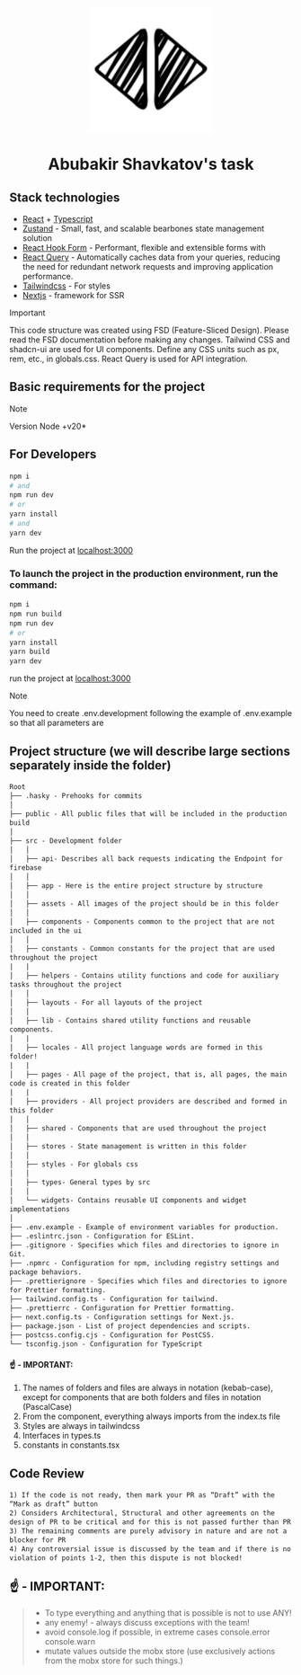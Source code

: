 <div align="center">
  <a href="https://github.com/Warnigo/Products" target="_blank" style="background-color: #fff; display: inline-block; padding: 10px;">
    <img src="public/logo.svg" width="200" alt="Webfolio logo" />
  </a>

  <h1>Abubakir Shavkatov's task</h1>
</div>

## Stack technologies

- [React](https://react.dev/learn) + [Typescript](https://www.typescriptlang.org/docs/)
- [Zustand](https://docs.pmnd.rs/zustand/getting-started/introduction) - Small, fast, and scalable bearbones state management solution
- [React Hook Form](https://react-hook-form.com/) - Performant, flexible and extensible forms with
- [React Query](https://tanstack.com/query) - Automatically caches data from your queries, reducing the need for redundant network requests and improving application performance.
- [Tailwindcss](https://tailwindcss.com) - For styles
- [Nextjs](https://Nextjs.org/) - framework for SSR

> [!IMPORTANT]
> This code structure was created using FSD (Feature-Sliced Design). Please read the FSD documentation before making any changes. Tailwind CSS and shadcn-ui are used for UI components. Define any CSS units such as px, rem, etc., in globals.css. React Query is used for API integration.

## Basic requirements for the project

> [!NOTE]
> Version Node +v20\*

## For Developers

```bash
npm i
# and
npm run dev
# or
yarn install
# and
yarn dev
```

Run the project at [localhost:3000](http://localhost:3000)

### To launch the project in the production environment, run the command:

```bash
npm i
npm run build
npm run dev
# or
yarn install
yarn build
yarn dev
```

run the project at [localhost:3000](http://localhost:3000)

> [!NOTE]
> You need to create .env.development following the example of .env.example so that all parameters are

## Project structure (we will describe large sections separately inside the folder)

```
Root
├── .hasky - Prehooks for commits
│
├── public - All public files that will be included in the production build
│
├── src - Development folder
│   │
│   ├── api- Describes all back requests indicating the Endpoint for firebase
│   │
│   ├── app - Here is the entire project structure by structure
│   │
│   ├── assets - All images of the project should be in this folder
│   │
│   ├── components - Components common to the project that are not included in the ui
│   │
│   ├── constants - Common constants for the project that are used throughout the project
|   |
│   ├── helpers - Contains utility functions and code for auxiliary tasks throughout the project
│   │
│   ├── layouts - For all layouts of the project
│   │
│   ├── lib - Contains shared utility functions and reusable components.
|   |
│   ├── locales - All project language words are formed in this folder!
|   |
│   ├── pages - All page of the project, that is, all pages, the main code is created in this folder
|   |
│   ├── providers - All project providers are described and formed in this folder
│   │
│   ├── shared - Components that are used throughout the project
│   │
│   ├── stores - State management is written in this folder
│   │
│   ├── styles - For globals css
│   │
│   ├── types- General types by src
│   │
│   └── widgets- Contains reusable UI components and widget implementations
│
├── .env.example - Example of environment variables for production.
├── .eslintrc.json - Configuration for ESLint.
├── .gitignore - Specifies which files and directories to ignore in Git.
├── .npmrc - Configuration for npm, including registry settings and package behaviors.
├── .prettierignore - Specifies which files and directories to ignore for Prettier formatting.
├── tailwind.config.ts - Configuration for tailwind.
├── .prettierrc - Configuration for Prettier formatting.
├── next.config.ts - Configuration settings for Next.js.
├── package.json - List of project dependencies and scripts.
├── postcss.config.cjs - Configuration for PostCSS.
└── tsconfig.json - Configuration for TypeScript
```

#### ☝️ - IMPORTANT:

1. The names of folders and files are always in notation (kebab-case), except for components that are both folders and files in notation (PascalCase)
2. From the component, everything always imports from the index.ts file
3. Styles are always in tailwindcss
4. Interfaces in types.ts
5. constants in constants.tsx

## Code Review

    1) If the code is not ready, then mark your PR as “Draft” with the “Mark as draft” button
    2) Considers Architectural, Structural and other agreements on the design of PR to be critical and for this is not passed further than PR
    3) The remaining comments are purely advisory in nature and are not a blocker for PR
    4) Any controversial issue is discussed by the team and if there is no violation of points 1-2, then this dispute is not blocked!

## ☝️ - IMPORTANT:

> - To type everything and anything that is possible is not to use ANY!
> - any enemy! - always discuss exceptions with the team!
> - avoid console.log if possible, in extreme cases console.error console.warn
> - mutate values ​​outside the mobx store (use exclusively actions from the mobx store for such things.)
